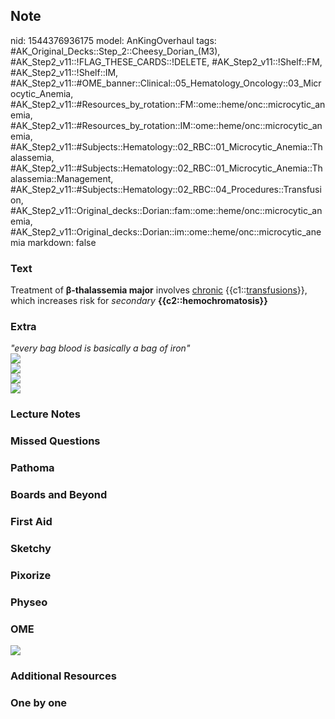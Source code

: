 ## Note
nid: 1544376936175
model: AnKingOverhaul
tags: #AK_Original_Decks::Step_2::Cheesy_Dorian_(M3), #AK_Step2_v11::!FLAG_THESE_CARDS::!DELETE, #AK_Step2_v11::!Shelf::FM, #AK_Step2_v11::!Shelf::IM, #AK_Step2_v11::#OME_banner::Clinical::05_Hematology_Oncology::03_Microcytic_Anemia, #AK_Step2_v11::#Resources_by_rotation::FM::ome::heme/onc::microcytic_anemia, #AK_Step2_v11::#Resources_by_rotation::IM::ome::heme/onc::microcytic_anemia, #AK_Step2_v11::#Subjects::Hematology::02_RBC::01_Microcytic_Anemia::Thalassemia, #AK_Step2_v11::#Subjects::Hematology::02_RBC::01_Microcytic_Anemia::Thalassemia::Management, #AK_Step2_v11::#Subjects::Hematology::02_RBC::04_Procedures::Transfusion, #AK_Step2_v11::Original_decks::Dorian::fam::ome::heme/onc::microcytic_anemia, #AK_Step2_v11::Original_decks::Dorian::im::ome::heme/onc::microcytic_anemia
markdown: false

### Text
Treatment of <b>β-thalassemia major</b> involves <u>chronic</u>
{{c1::<u>transfusions</u>}}, which increases risk for
<i>secondary</i> <b>{{c2::hemochromatosis}}</b>

### Extra
<div>
  <div>
    <div>
      <div>
        <div>
          <div>
            <div>
              <div>
                <i>"every bag blood is basically a bag of iron"</i>
              </div>
              <div>
                <i><img src="paste-6820408066404.jpg"></i>
              </div>
              <div>
                <i><img src="paste-605693467951107.jpg"></i>
              </div>
              <div>
                <i><img src="IDA.png"></i>
              </div>
            </div>
          </div>
        </div>
      </div>
    </div>
    <div><img src="paste-619188255195137.jpg"></div>
  </div>
</div>

### Lecture Notes


### Missed Questions


### Pathoma


### Boards and Beyond


### First Aid


### Sketchy


### Pixorize


### Physeo


### OME
<div class="ome-widget">
  <a href=
  "https://onlinemeded.org/spa/hematology-oncology/microcytic-anemia/acquire?ref=anki">
  <img src="_OME_AnkiFlashcards_Lesson_6.png"></a>
</div>

### Additional Resources


### One by one

